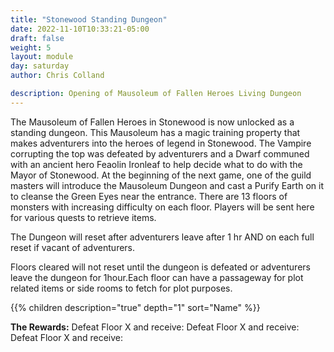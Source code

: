 ```yaml
---
title: "Stonewood Standing Dungeon"
date: 2022-11-10T10:33:21-05:00
draft: false
weight: 5
layout: module
day: saturday
author: Chris Colland

description: Opening of Mausoleum of Fallen Heroes Living Dungeon
---
```


The Mausoleum of Fallen Heroes in Stonewood is now unlocked as a standing dungeon. This Mausoleum has a magic training property that makes adventurers into the heroes of legend in Stonewood. The Vampire corrupting the top was defeated by adventurers and a Dwarf communed with an ancient hero Feaolin Ironleaf to help decide what to do with the Mayor of Stonewood. At the beginning of the next game, one of the guild masters will introduce the Mausoleum Dungeon and cast a Purify Earth on it to cleanse the Green Eyes near the entrance. There are 13 floors of monsters with increasing difficulty on each floor. Players will be sent here for various quests to retrieve items.

The Dungeon will reset after adventurers leave after 1 hr AND on each full reset if vacant of adventurers.

Floors cleared will not reset until the dungeon is defeated or adventurers leave the dungeon for 1hour.Each floor can have a passageway for plot related items or side rooms to fetch for plot purposes.

{{% children description="true" depth="1"  sort="Name" %}}

**The Rewards:** Defeat Floor X and receive: Defeat Floor X and receive: Defeat Floor X and receive: 

